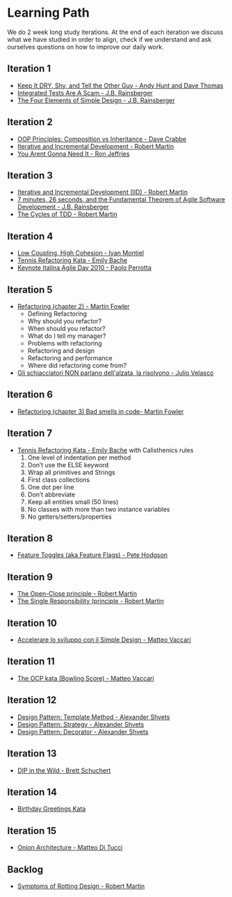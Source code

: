 # Learning Path
We do 2 week long study iterations. 
At the end of each iteration we discuss what we have studied in order to align, check if we understand and ask ourselves questions on how to improve our daily work.

## Iteration 1
* [Keep It DRY, Shy, and Tell the Other Guy - Andy Hunt and Dave Thomas](http://media.pragprog.com/articles/may_04_oo1.pdf)
* [Integrated Tests Are A Scam - J.B. Rainsberger](https://vimeo.com/80533536)
* [The Four Elements of Simple Design - J.B. Rainsberger](https://blog.jbrains.ca/permalink/the-four-elements-of-simple-design)

## Iteration 2
* [OOP Principles: Composition vs Inheritance - Dave Crabbe](https://www.youtube.com/watch?v=RiRrcCUyn4M)
* [Iterative and Incremental Development - Robert Martin](https://condor.depaul.edu/dmumaugh/readings/handouts/IS375/IIDI.pdf)
* [You Arent Gonna Need It - Ron Jeffries](http://wiki.c2.com/?YouArentGonnaNeedIt)

## Iteration 3
* [Iterative and Incremental Development (IID) - Robert Martin](https://condor.depaul.edu/dmumaugh/readings/handouts/IS375/IIDII.pdf)
* [7 minutes, 26 seconds, and the Fundamental Theorem of Agile Software Development - J.B. Rainsberger](https://www.youtube.com/watch?v=WSes_PexXcA)
* [The Cycles of TDD - Robert Martin](https://blog.cleancoder.com/uncle-bob/2014/12/17/TheCyclesOfTDD.html)

## Iteration 4
* [Low Coupling, High Cohesion - Ivan Montiel](https://medium.com/clarityhub/low-coupling-high-cohesion-3610e35ac4a6)
* [Tennis Refactoring Kata - Emily Bache](https://github.com/emilybache/Tennis-Refactoring-Kata)
* [Keynote Italina Agile Day 2010 - Paolo Perrotta](https://vimeo.com/96382289)

## Iteration 5
* [Refactoring (chapter 2) - Martin Fowler](https://amzn.to/3fyboRY)
  * Defining Refactoring
  * Why should you refactor?
  * When should you refactor?
  * What do I tell my manager?
  * Problems with refactoring
  * Refactoring and design
  * Refactoring and performance
  * Where did refactoring come from?
* [Gli schiacciatori NON parlano dell'alzata, la risolvono - Julio Velasco](https://www.youtube.com/watch?v=5RXX-PiifXY)

## Iteration 6
* [Refactoring (chapter 3) Bad smells in code- Martin Fowler](https://amzn.to/3fyboRY)

## Iteration 7
* [Tennis Refactoring Kata - Emily Bache](https://github.com/fracassi-marco/tennis-refactoring-kata-java) with Calisthenics rules
  1. One level of indentation per method
  2. Don’t use the ELSE keyword
  3. Wrap all primitives and Strings
  4. First class collections
  5. One dot per line
  6. Don’t abbreviate
  7. Keep all entities small (50 lines)
  8. No classes with more than two instance variables
  9. No getters/setters/properties

## Iteration 8
* [Feature Toggles (aka Feature Flags) - Pete Hodgson](https://martinfowler.com/articles/feature-toggles.html)

## Iteration 9
* [The Open-Close principle - Robert Martin](https://github.com/fracassi-marco/study-path/blob/master/resources/solid_ocp.pdf)
* [The Single Responsibility (principle - Robert Martin](https://github.com/fracassi-marco/study-path/blob/master/resources/solid_srp.pdf)

## Iteration 10
* [Accelerare lo sviluppo con il Simple Design - Matteo Vaccari](https://www.youtube.com/watch?v=mA9XIxyR1OU&t=2456s&ab_channel=ShareIT)

## Iteration 11
* [The OCP kata (Bowling Score) - Matteo Vaccari](http://matteo.vaccari.name/blog/archives/293)

## Iteration 12
* [Design Pattern: Template Method - Alexander Shvets](https://refactoring.guru/design-patterns/template-method)
* [Design Pattern: Strategy - Alexander Shvets](https://refactoring.guru/design-patterns/strategy)
* [Design Pattern: Decorator - Alexander Shvets](https://refactoring.guru/design-patterns/decorator)

## Iteration 13
* [DIP in the Wild - Brett Schuchert](https://martinfowler.com/articles/dipInTheWild.html)

## Iteration 14
* [Birthday Greetings Kata](https://github.com/xpmatteo/birthday-greetings-kata)

## Iteration 15
* [Onion Architecture - Matteo Di Tucci](https://www.youtube.com/watch?v=VjNrqU40qH4)

## Backlog
* [Symptoms of Rotting Design - Robert Martin](https://github.com/fracassi-marco/study-path/blob/master/resources/design_principles_and_design_patterns.pdf)
